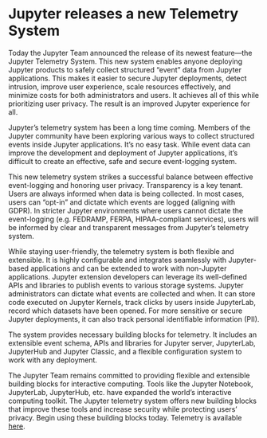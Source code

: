 # Jupyter releases a new Telemetry System

Today the Jupyter Team announced the release of its newest feature—the Jupyter Telemetry System. This new system enables anyone deploying Jupyter products to safely collect structured “event” data from Jupyter applications. This makes it easier to secure Jupyter deployments, detect intrusion, improve user experience, scale resources effectively, and minimize costs for both administrators and users. It achieves all of this while prioritizing user privacy. The result is an improved Jupyter experience for all. 

Jupyter’s telemetry system has been a long time coming. Members of the Jupyter community have been exploring various ways to collect structured events inside Jupyter applications. It’s no easy task. While event data can improve the development and deployment of Jupyter applications, it’s difficult to create an effective, safe and secure event-logging system. 

This new telemetry system strikes a successful balance between effective event-logging and honoring user privacy. Transparency is a key tenant. Users are always informed when data is being collected. In most cases, users can “opt-in” and dictate which events are logged (aligning with GDPR). In stricter Jupyter environments where users cannot dictate the event-logging (e.g. FEDRAMP, FERPA, HIPAA-compliant services), users will be informed by clear and transparent messages from Jupyter’s telemetry system. 

While staying user-friendly, the telemetry system is both flexible and extensible. It is highly configurable and integrates seamlessly with Jupyter-based applications and can be extended to work with non-Jupyter applications. Jupyter extension developers can leverage its well-defined APIs and libraries to publish events to various storage systems. Jupyter administrators can dictate what events are collected and when. It can store code executed on Jupyter Kernels, track clicks by users inside JupyterLab, record which datasets have been opened. For more sensitive or secure Jupyter deployments, it can also track personal identifiable information (PII). 

The system provides necessary building blocks for telemetry. It includes an extensible event schema, APIs and libraries for Jupyter server, JupyterLab, JupyterHub and Jupyter Classic, and a flexible configuration system to work with any deployment.

The Jupyter Team remains committed to providing flexible and extensible building blocks for interactive computing. Tools like the Jupyter Notebook, JupyterLab, JupyterHub, etc. have expanded the world’s interactive computing toolkit. The Jupyter telemetry system offers new building blocks that improve these tools and increase security while protecting users’ privacy. Begin using these building blocks today. Telemetry is available [here](https://github.com/jupyter/telemetry). 
